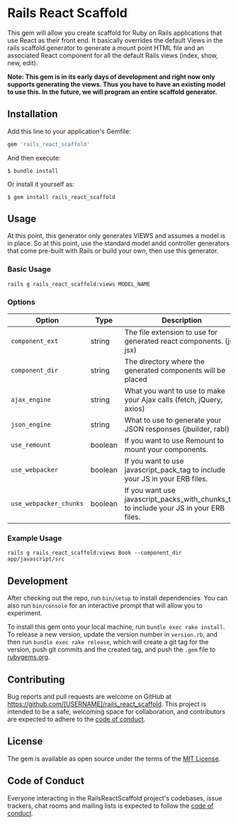 # Rails React Scaffold

This gem will allow you create scaffold for Ruby on Rails applications that use React as their front end. It basically overrides the default Views in the rails scaffold generator to generate a mount point HTML file and an associated React component for all the default Rails views (index, show, new, edit).

**Note: This gem is in its early days of development and right now only supports generating the views. Thus you have to have an existing model to use this. In the future, we will program an entire scaffold generator.**

## Installation

Add this line to your application's Gemfile:

```ruby
gem 'rails_react_scaffold'
```

And then execute:

    $ bundle install

Or install it yourself as:

    $ gem install rails_react_scaffold

## Usage

At this point, this generator only generates VIEWS and assumes a model is in place. So at this point, use the standard model andd controller generators that come pre-built with Rails or build your own, then use this generator.

### Basic Usage

```
rails g rails_react_scaffold:views MODEL_NAME
```

### Options

|Option|Type|Description|Default|
|------|----|-----------|-------|
|`component_ext`|string|The file extension to use for generated react components. (js, jsx)|`js`|
|`component_dir`|string|The directory where the generated components will be placed|`app/javascript/components`|
|`ajax_engine`|string|What you want to use to make your Ajax calls (fetch, jQuery, axios)|`fetch`|
|`json_engine`|string|What to use to generate your JSON responses (jbuilder, rabl)|`jbuilder`|
|`use_remount`|boolean|If you want to use Remount to mount your components.|`false`|
|`use_webpacker`|boolean|If you want to use javascript_pack_tag to include your JS in your ERB files.|`false`|
|`use_webpacker_chunks`|boolean|If you want use javascript_packs_with_chunks_tag to include your JS in your ERB files.|`false`|


### Example Usage

```
rails g rails_react_scaffold:views Book --component_dir app/javascript/src
```

## Development

After checking out the repo, run `bin/setup` to install dependencies. You can also run `bin/console` for an interactive prompt that will allow you to experiment.

To install this gem onto your local machine, run `bundle exec rake install`. To release a new version, update the version number in `version.rb`, and then run `bundle exec rake release`, which will create a git tag for the version, push git commits and the created tag, and push the `.gem` file to [rubygems.org](https://rubygems.org).

## Contributing

Bug reports and pull requests are welcome on GitHub at https://github.com/[USERNAME]/rails_react_scaffold. This project is intended to be a safe, welcoming space for collaboration, and contributors are expected to adhere to the [code of conduct](https://github.com/[USERNAME]/rails_react_scaffold/blob/main/CODE_OF_CONDUCT.md).

## License

The gem is available as open source under the terms of the [MIT License](https://opensource.org/licenses/MIT).

## Code of Conduct

Everyone interacting in the RailsReactScaffold project's codebases, issue trackers, chat rooms and mailing lists is expected to follow the [code of conduct](https://github.com/[USERNAME]/rails_react_scaffold/blob/main/CODE_OF_CONDUCT.md).
